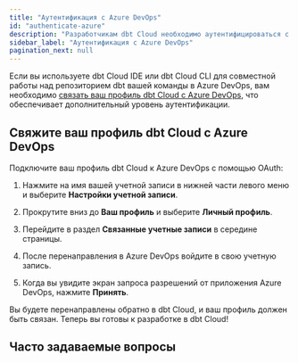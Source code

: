 ```yaml
---
title: "Аутентификация с Azure DevOps"
id: "authenticate-azure"
description: "Разработчикам dbt Cloud необходимо аутентифицироваться с Azure DevOps."
sidebar_label: "Аутентификация с Azure DevOps"
pagination_next: null
---
```


Если вы используете dbt Cloud IDE или dbt Cloud CLI для совместной работы над репозиторием dbt вашей команды в Azure DevOps, вам необходимо [связать ваш профиль dbt Cloud с Azure DevOps](#link-your-dbt-cloud-profile-to-azure-devops), что обеспечивает дополнительный уровень аутентификации.

## Свяжите ваш профиль dbt Cloud с Azure DevOps

Подключите ваш профиль dbt Cloud к Azure DevOps с помощью OAuth:

1. Нажмите на имя вашей учетной записи в нижней части левого меню и выберите **Настройки учетной записи**.
2. Прокрутите вниз до **Ваш профиль** и выберите **Личный профиль**.
3. Перейдите в раздел **Связанные учетные записи** в середине страницы.
   <Lightbox src="/img/docs/dbt-cloud/connecting-azure-devops/LinktoAzure.png" title="Экран авторизации Azure DevOps"/>

4. После перенаправления в Azure DevOps войдите в свою учетную запись.
5. Когда вы увидите экран запроса разрешений от приложения Azure DevOps, нажмите **Принять**.
   <Lightbox src="/img/docs/dbt-cloud/connecting-azure-devops/OAuth Acceptance.png" title="Экран авторизации Azure DevOps"/>

Вы будете перенаправлены обратно в dbt Cloud, и ваш профиль должен быть связан. Теперь вы готовы к разработке в dbt Cloud!

## Часто задаваемые вопросы

<FAQ path="Git/gitignore"/>
<FAQ path="Git/git-migration"/>